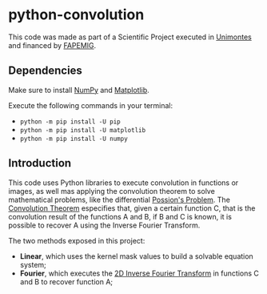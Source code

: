 # python-convolution

This code was made as part of a Scientific Project executed in [Unimontes](https://unimontes.br/) and financed by [FAPEMIG](http://www.fapemig.br/).  

## Dependencies

Make sure to install [NumPy](https://numpy.org/install/) and [Matplotlib](https://matplotlib.org/stable/users/installing/index.html).  

Execute the following commands in your terminal:  
- `python -m pip install -U pip`
- `python -m pip install -U matplotlib`
- `python -m pip install -U numpy`

## Introduction

This code uses Python libraries to execute convolution in functions or images, as well mas applying the convolution theorem to solve mathematical problems, like the differential [Possion's Problem](https://en.wikipedia.org/wiki/Poisson%27s_equation). The [Convolution Theorem](https://en.wikipedia.org/wiki/Convolution_theorem) especifies that, given a certain function C, that is the convolution result of the functions A and B, if B and C is known, it is possible to recover A using the Inverse Fourier Transform.  

The two methods exposed in this project:  
- **Linear**, which uses the kernel mask values to build a solvable equation system;  
- **Fourier**, which executes the [2D Inverse Fourier Transform](https://en.wikipedia.org/wiki/Fourier_inversion_theorem) in functions C and B to recover function A;  

